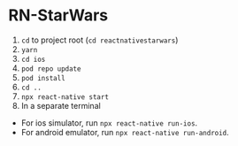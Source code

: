 # RN-StarWars
1. `cd` to project root (`cd reactnativestarwars`)
2. `yarn`
3. `cd ios`
4. `pod repo update`
5. `pod install` 
6. `cd ..`
7. `npx react-native start`
8. In a separate terminal
  - For ios simulator, run `npx react-native run-ios`. 
  - For android emulator, run `npx react-native run-android`.
